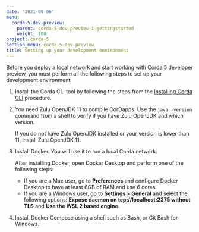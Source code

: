 ```yaml
---
date: '2021-09-06'
menu:
  corda-5-dev-preview:
    parent: corda-5-dev-preview-1-gettingstarted
    weight: 100
project: corda-5
section_menu: corda-5-dev-preview
title: Setting up your development environment
---
```


Before you deploy a local network and start working with Corda 5 developer preview, you must perform all the following steps to set up your development environment:

1.	Install the Corda CLI tool by following the steps from the [Installing Corda CLI](XXX) procedure.

2. You need Zulu OpenJDK 11 to compile CorDapps. Use the `java -version` command from a shell to verify if you have Zulu OpenJDK and which version.

   If you do not have Zulu OpenJDK installed or your version is lower than 11, install Zulu OpenJDK 11.

3. Install Docker. You will use it to run a local Corda network.

   After installing Docker, open Docker Desktop and perform one of the following steps:

    * If you are a Mac user, go to **Preferences** and configure Docker Desktop to have at least 6GB of RAM and use 6 cores.
    * If you are a Windows user, go to **Settings > General** and select the following options: **Expose daemon on tcp://localhost:2375 without TLS** and **Use the WSL 2 based engine**.

4. Install Docker Compose using a shell such as Bash, or Git Bash for Windows.
